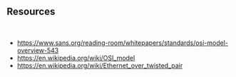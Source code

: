 ## Resources

<br>

* https://www.sans.org/reading-room/whitepapers/standards/osi-model-overview-543
* https://en.wikipedia.org/wiki/OSI_model
* https://en.wikipedia.org/wiki/Ethernet_over_twisted_pair
